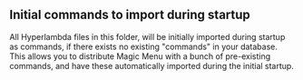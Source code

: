 
## Initial commands to import during startup

All Hyperlambda files in this folder, will be initially imported during startup as commands, if there exists
no existing "commands" in your database. This allows you to distribute Magic Menu with a bunch
of pre-existing commands, and have these automatically imported during the initial startup.

